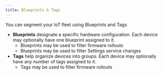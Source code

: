 ```yaml
---
title: Blueprints & Tags
---
```


You can segment your IoT fleet using Blueprints and Tags

- **Blueprints** designate a specific hardware configuration. Each device may
  optionally have one blueprint assigned to it.
    - Blueprints may be used to filter firmware rollouts
    - Blueprints may be used to filter Settings service changes
- **Tags** help organize devices into groups. Each device may optionally have
  any number of tags assigned to it.
    - Tags may be used to filter firmware rollouts
